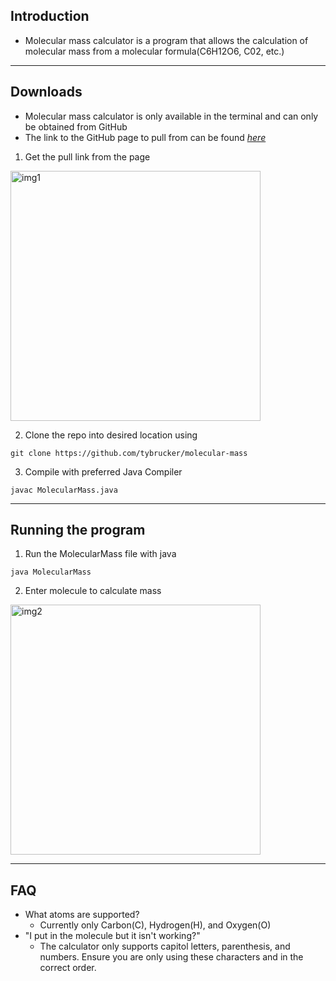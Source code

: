 ## Introduction
- Molecular mass calculator is a program that allows the calculation of molecular mass from a molecular formula(C6H12O6, C02, etc.)
---
## Downloads
- Molecular mass calculator is only available in the terminal and can only be obtained from GitHub
- The link to the GitHub page to pull from can be found [*here*](https://github.com/tybrucker/molecular-mass)

1. Get the pull link from the page
<img src="https://i.gyazo.com/f014e8a13add3c5e5c4e6ae3768bf10e.png" alt="img1" width="400"/>

2. Clone the repo into desired location using

```
git clone https://github.com/tybrucker/molecular-mass
```
3. Compile with preferred Java Compiler
```
javac MolecularMass.java
```

---
## Running the program

1. Run the MolecularMass file with java
```
java MolecularMass
```
2. Enter molecule to calculate mass
<img src="https://i.gyazo.com/4138837c0e8f6f49ac00de45d040f84b.png" alt="img2" width="400"/>

---

## FAQ
- What atoms are supported?
  - Currently only Carbon(C), Hydrogen(H), and Oxygen(O)
- "I put in the molecule but it isn't working?"
  - The calculator only supports capitol letters, parenthesis, and numbers. Ensure you are only using these characters and in the correct order.
